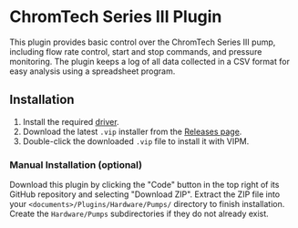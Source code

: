 # ChromTech Series III Plugin

This plugin provides basic control over the ChromTech Series III pump, 
including flow rate control, start and stop commands, and pressure monitoring.
The plugin keeps a log of all data collected in a CSV format for easy analysis
using a spreadsheet program.

## Installation

1. Install the required [driver](https://github.com/RxnRover/driver_chromtech_series_iii/releases).
2. Download the latest `.vip` installer from the [Releases page](https://github.com/RxnRover/plugin_chromtech_series_iii_pump/releases).  
3. Double-click the downloaded `.vip` file to install it with VIPM.

### Manual Installation (optional)

Download this plugin by clicking the "Code" button in the top right of its 
GitHub repository and selecting "Download ZIP". Extract the ZIP file into your 
`<documents>/Plugins/Hardware/Pumps/` directory to finish installation. 
Create the `Hardware/Pumps` subdirectories if they do not already exist.
